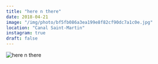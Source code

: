 ```yaml
---
title: "here n there"
date: 2018-04-21
image: "/img/photo/bf5fb086a3ea199e8f82cf90dc7a1c0e.jpg"
location: "Canal Saint-Martin"
instagram: true
draft: false
---
```


![here n there](/img/photo/bf5fb086a3ea199e8f82cf90dc7a1c0e.jpg)
